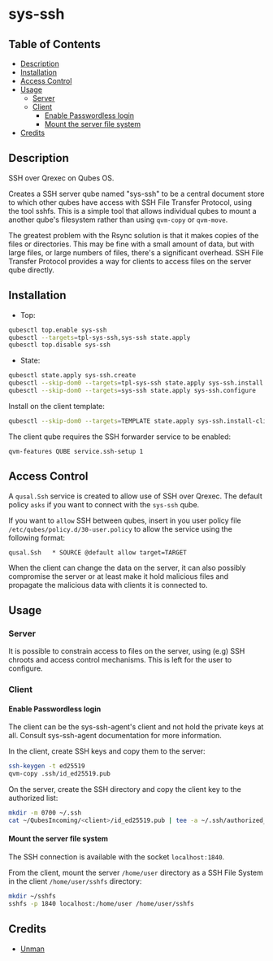 # sys-ssh

## Table of Contents

* [Description](#description)
* [Installation](#installation)
* [Access Control](#access-control)
* [Usage](#usage)
  * [Server](#server)
  * [Client](#client)
    * [Enable Passwordless login](#enable-passwordless-login)
    * [Mount the server file system](#mount-the-server-file-system)
* [Credits](#credits)

## Description

SSH over Qrexec on Qubes OS.

Creates a SSH server qube named "sys-ssh" to be a central document
store to which other qubes have access with SSH File Transfer Protocol, using
the tool sshfs. This is a simple tool that allows individual qubes to mount a
another qube's filesystem rather than using `qvm-copy` or `qvm-move`.

The greatest problem with the Rsync solution is that it makes copies of the
files or directories. This may be fine with a small amount of data, but with
large files, or large numbers of files, there's a significant overhead. SSH
File Transfer Protocol provides a way for clients to access files on the
server qube directly.

## Installation

- Top:
```sh
qubesctl top.enable sys-ssh
qubesctl --targets=tpl-sys-ssh,sys-ssh state.apply
qubesctl top.disable sys-ssh
```

- State:
```sh
qubesctl state.apply sys-ssh.create
qubesctl --skip-dom0 --targets=tpl-sys-ssh state.apply sys-ssh.install
qubesctl --skip-dom0 --targets=sys-ssh state.apply sys-ssh.configure
```

Install on the client template:
```sh
qubesctl --skip-dom0 --targets=TEMPLATE state.apply sys-ssh.install-client
```

The client qube requires the SSH forwarder service to be enabled:
```
qvm-features QUBE service.ssh-setup 1
```

## Access Control

A `qusal.Ssh` service is created to allow use of SSH over Qrexec. The default
policy `asks` if you want to connect with the `sys-ssh` qube.

If you want to `allow` SSH between qubes, insert in you user policy
file `/etc/qubes/policy.d/30-user.policy` to allow the service using the
following format:
```qrexecpolicy
qusal.Ssh   * SOURCE @default allow target=TARGET
```

When the client can change the data on the server, it can also possibly
compromise the server or at least make it hold malicious files and propagate
the malicious data with clients it is connected to.

## Usage

### Server

It is possible to constrain access to files on the server, using (e.g) SSH
chroots and access control mechanisms. This is left for the user to configure.

### Client

#### Enable Passwordless login

The client can be the sys-ssh-agent's client and not hold the private keys at
all. Consult sys-ssh-agent documentation for more information.

In the client, create SSH keys and copy them to the server:
```sh
ssh-keygen -t ed25519
qvm-copy .ssh/id_ed25519.pub
```

On the server, create the SSH directory and copy the client key to the
authorized list:
```sh
mkdir -m 0700 ~/.ssh
cat ~/QubesIncoming/<client>/id_ed25519.pub | tee -a ~/.ssh/authorized_keys
```

#### Mount the server file system

The SSH connection is available with the socket `localhost:1840`.

From the client, mount the server `/home/user` directory as a SSH File System
in the client `/home/user/sshfs` directory:
```sh
mkdir ~/sshfs
sshfs -p 1840 localhost:/home/user /home/user/sshfs
```

## Credits

- [Unman](https://github.com/unman/qubes-sync)
